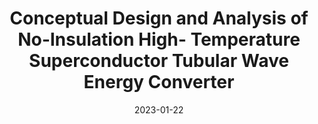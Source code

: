 ---
title: "Conceptual Design and Analysis of No-Insulation High- Temperature Superconductor Tubular Wave Energy Converter"
collection: publications
permalink: /publication/2010-10-01-paper-title-number-2
excerpt:
date: 2023-01-22
venue: 'Arxiv'
paperurl:
citation: 'K.Koo, et al. (2023). &quot;Conceptual Design and Analysis of No-Insulation High- Temperature Superconductor Tubular Wave Energy Converter.&quot; <i>Arxiv</i>.'
---